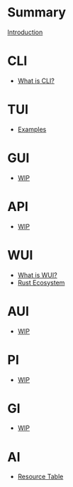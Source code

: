 # Summary

[Introduction](intro.md)

# CLI

- [What is CLI?](cli/what.md)

# TUI

- [Examples](tui/examples.md)

# GUI

- [WIP]()

# API

- [WIP]()

# WUI

- [What is WUI?](wui/what.md)
- [Rust Ecosystem](wui/rust_eco.md)

# AUI

- [WIP]()

# PI

- [WIP]()

# GI

- [WIP]()

# AI

- [Resource Table](ai/resources.md)
